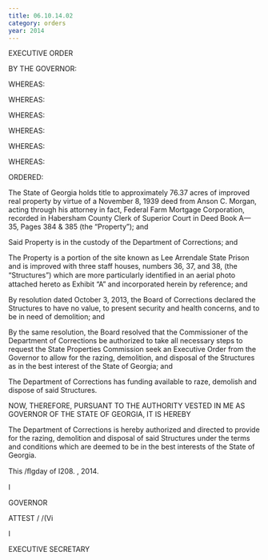 ```yaml
---
title: 06.10.14.02
category: orders
year: 2014
---
```

 

EXECUTIVE ORDER

BY THE GOVERNOR:

WHEREAS:

WHEREAS:

WHEREAS:

WHEREAS:

WHEREAS:

WHEREAS:

ORDERED:

The State of Georgia holds title to approximately 76.37 acres of improved real property by
virtue of a November 8, 1939 deed from Anson C. Morgan, acting through his attorney in
fact, Federal Farm Mortgage Corporation, recorded in Habersham County Clerk of
Superior Court in Deed Book A—35, Pages 384 & 385 (the “Property”); and

Said Property is in the custody of the Department of Corrections; and

The Property is a portion of the site known as Lee Arrendale State Prison and is
improved with three staff houses, numbers 36, 37, and 38, (the “Structures”) which are
more particularly identiﬁed in an aerial photo attached hereto as Exhibit “A” and
incorporated herein by reference; and

By resolution dated October 3, 2013, the Board of Corrections declared the Structures to
have no value, to present security and health concerns, and to be in need of demolition;
and

By the same resolution, the Board resolved that the Commissioner of the Department of
Corrections be authorized to take all necessary steps to request the State Properties
Commission seek an Executive Order from the Governor to allow for the razing, demolition,
and disposal of the Structures as in the best interest of the State of Georgia; and

The Department of Corrections has funding available to raze, demolish and dispose of
said Structures.

NOW, THEREFORE, PURSUANT TO THE AUTHORITY VESTED IN ME AS GOVERNOR OF
THE STATE OF GEORGIA, IT IS HEREBY

The Department of Corrections is hereby authorized and directed to provide for the razing,
demolition and disposal of said Structures under the terms and conditions which are
deemed to be in the best interests of the State of Georgia.

This /ﬂgday of I208. , 2014.

I 

GOVERNOR

 

ATTEST / /(Vi 

I

EXECUTIVE SECRETARY

